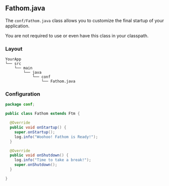 ## Fathom.java

The `conf/Fathom.java` class allows you to customize the final startup of your application.

You are not required to use or even have this class in your classpath.

### Layout

```
YourApp
└── src
    └── main
        └── java
            └── conf
                └── Fathom.java
```

### Configuration

```java
package conf;

public class Fathom extends Ftm {

  @Override
  public void onStartup() {
    super.onStartup();
    log.info("Woohoo! Fathom is Ready!");
  }

  @Override
  public void onShutdown() {
    log.info("Time to take a break!");
    super.onShutdown();
  }

}
```
